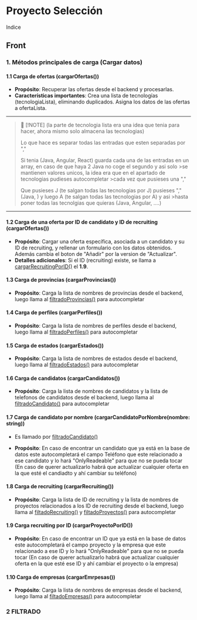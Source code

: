 # Proyecto Selección

Indice



## Front

### 1. Métodos principales de carga (Cargar datos)

#### 1.1 Carga de ofertas (cargarOfertas())

  - **Propósito**: Recuperar las ofertas desde el backend y procesarlas.
  - **Características importantes**:
      Crea una lista de tecnologías (tecnologiaLista), eliminando duplicados.
      Asigna los datos de las ofertas a ofertaLista.

---------------

>📝 [!NOTE]
>(la parte de tecnologia lista era una idea que tenia para hacer, ahora mismo solo almacena las tecnologias)
>
>Lo que hace es separar todas las entradas que esten separadas por ","
>
>Si tenia (Java, Angular, React) guarda cada una de las entradas en un array, en caso de que haya 2 Java no coge el segundo y asi solo >se mantienen valores unicos, la idea era que en el apartado de tecnologias pudieses autocompletar >cada vez que pusieses una ","
>
>Que pusieses J (te salgan todas las tecnologias por J) pusieses "," (Java, ) y luego A (te salgan todas las tecnologias por A) y asi >hasta poner todas las tecnolgias que quieras (Java, Angular, ....)

------------------

#### 1.2 Carga de una oferta por ID de candidato y ID de recruiting (cargarOfertas())

  - **Propósito**: Cargar una oferta específica, asociada a un candidato y su ID de recruiting, y rellenar un formulario con los datos obtenidos. Además cambia el boton de "Añadir" por la version de "Actualizar".
  - **Detalles adicionales**:
Si el ID (recruiting) existe, se llama a [cargarRecruitingPorID()](#19-carga-recruiting-por-id-cargarproyectoporid) el **1.9**.

#### 1.3 Carga de provincias (cargarProvincias())

  - **Propósito**: Carga la lista de nombres de provincias desde el backend, luego llama al [filtradoProvincias()](#filtrado) para autocompletar

#### 1.4 Carga de perfiles (cargarPerfiles())

  - **Propósito**: Carga la lista de nombres de perfiles desde el backend, luego llama al [filtradoPerfiles()](#filtrado) para autocompletar

#### 1.5 Carga de estados (cargarEstados())

  - **Propósito**: Carga la lista de nombres de estados desde el backend, luego llama al [filtradoEstados()](#filtrado) para autocompletar

#### 1.6 Carga de candidatos (cargarCandidatos())

  - **Propósito**: Carga la lista de nombres de candidatos y la lista de telefonos de candidatos desde el backend, luego llama al [filtradoCandidato()](#filtrado) para autocompletar

#### 1.7 Carga de candidato por nombre (cargarCandidatoPorNombre(nombre: string))

  - Es llamado por [filtradoCandidato()](#filtrado)

  - **Propósito**: En caso de encontrar un candidato que ya está en la base de datos este autocompletará el campo Teléfono que este relacionado a ese candidato y lo hará "OnlyReadeable" para que no se pueda tocar (En caso de querer actualizarlo habrá que actualizar cualquier oferta en la que esté el candiadto y ahí cambiar su teléfono)  

#### 1.8 Carga de recruiting (cargarRecruiting())

  - **Propósito**: Carga la lista de ID de recruiting y la lista de nombres de proyectos relacionados a los ID de recruiting desde el backend, luego llama al [filtadoRecruiting()](#filtrado) y [filtadoProyectos()](#filtrado) para autocompletar

#### 1.9 Carga recruiting por ID (cargarProyectoPorID())

  - **Propósito**: En caso de encontrar un ID que ya está en la base de datos este autocompletará el campo proyecto y la empresa que este relacionado a ese ID  y lo hará "OnlyReadeable" para que no se pueda tocar (En caso de querer actualizarlo habrá que actualizar cualquier oferta en la que esté ese ID y ahí cambiar el proyecto o la empresa)  

#### 1.10 Carga de empresas (cargarEmrpesas())

- **Propósito**: Carga la lista de nombres de empresas desde el backend, luego llama al [filtadoEmpresas()](#filtrad) para autocompletar

### 2 FILTRADO
